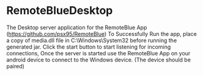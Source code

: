 # RemoteBlueDesktop
The Desktop server application for the RemoteBlue App (https://github.com/psx95/RemoteBlue)
To Successfully Run the app, place a copy of media.dll file in C:\Windows\System32 before running the generated jar.
Click the start button to start listening for incoming connections, Once the server is started use the RemoteBlue App on your android device to connect to the Windows device. (The device should be paired)

